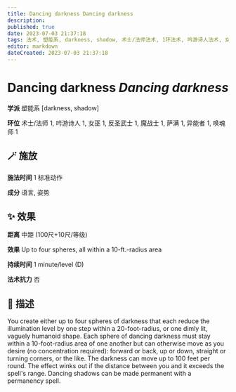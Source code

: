 ```yaml
---
title: Dancing darkness Dancing darkness
description: 
published: true
date: 2023-07-03 21:37:18
tags: 法术, 塑能系, darkness, shadow, 术士/法师法术, 1环法术, 吟游诗人法术, 女巫法术, 反圣武士法术, 魔战士法术, 萨满法术, 异能者法术, 唤魂师法术
editor: markdown
dateCreated: 2023-07-03 21:37:18
---
```


# **Dancing darkness** *Dancing darkness*

**学派** 塑能系 \[darkness, shadow\] 

**环位** 术士/法师 1, 吟游诗人 1, 女巫 1, 反圣武士 1, 魔战士 1, 萨满 1, 异能者 1, 唤魂师 1

## 🪄 施放

**施法时间** 1 标准动作

**成分** 语言, 姿势

## ✨ 效果  

**距离** 中距 (100尺+10尺/等级) 

**效果** Up to four spheres, all within a 10-ft.-radius area 

**持续时间** 1 minute/level (D) 

**法术抗力** 否

## 📖 描述

You create either up to four spheres of darkness that each reduce the illumination level by one step within a 20-foot-radius, or one dimly lit, vaguely humanoid shape. Each sphere of dancing darkness must stay within a 10-foot-radius area of one another but can otherwise move as you desire (no concentration required): forward or back, up or down, straight or turning corners, or the like. The darkness can move up to 100 feet per round. The effect winks out if the distance between you and it exceeds the spell's range.  Dancing shadows can be made permanent with a permanency spell.
    